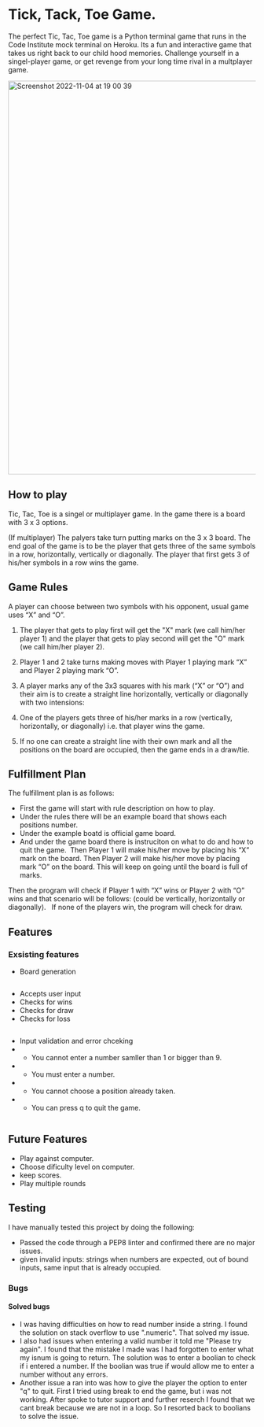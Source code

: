 # Tick, Tack, Toe Game.

The perfect Tic, Tac, Toe game is a Python terminal game that runs in the Code Institute mock terminal on Heroku. Its a fun and interactive game that takes us right back to our child hood memories. Challenge yourself in a singel-player game, or get revenge from your long time rival in a multplayer game.

<img width="800" alt="Screenshot 2022-11-04 at 19 00 39" src="https://user-images.githubusercontent.com/115544231/200068450-e89c9ec2-d544-41a9-9e7d-35b73807bec5.png">

## How to play
 Tic, Tac, Toe is a singel or multiplayer game. In the game there is a board with 3 x 3 options. 

 (If multiplayer) The palyers take turn putting marks on the 3 x 3 board. The end goal of the game is to be the player that gets three of the same symbols in a row, horizontally, vertically or diagonally. The player that first gets 3 of his/her symbols in a row wins the game. 

 ## Game Rules
 A player can choose between two symbols with his opponent, usual game uses “X” and “O”.

1. The player that gets to play first will get the "X" mark (we call him/her player 1) and the player that gets to play second will get the "O" mark (we call him/her player 2).

2. Player 1 and 2 take turns making moves with Player 1 playing mark “X” and Player 2 playing mark “O”.

3. A player marks any of the 3x3 squares with his mark (“X” or “O”) and their aim is to create a straight line horizontally, vertically or diagonally with two intensions:

4. One of the players gets three of his/her marks in a row (vertically, horizontally, or diagonally) i.e. that player wins the game.

5. If no one can create a straight line with their own mark and all the positions on the board are occupied, then the game ends in a draw/tie.

## Fulfillment Plan
The fulfillment plan is as follows: 
<img>

- First the game will start with rule description on how to play.
- Under the rules there will be an example board that shows each positions number. 
- Under the example boatd is official game board.
- And under the game board there is instruciton on what to do and how to quit the game. <img>
Then Player 1 will make his/her move by placing his  “X” mark on the board. Then Player 2 will make his/her move by placing mark “O” on the board. This will keep on going until the board is full of marks.

Then the program will check if Player 1 with “X” wins or Player 2 with “O” wins and that scenario will be follows: (could be vertically, horizontally or diagonally).
<img> <img>
If none of the players win, the program will check for draw.

 ## Features
 ### Exsisting features
 
 - Board generation 
 <img>
 
 - Accepts user input
 - Checks for wins
 - Checks for draw
 - Checks for loss
 <img>

 - Input validation and error chceking
 - - You cannot enter a number samller than 1 or bigger than 9. 
 - - You must enter a number.
 - - You cannot choose a position already taken. 
 - - You can press q to quit the game. 

 <img>

 ## Future Features 
 - Play against computer. 
 - Choose dificulty level on computer.
 - keep scores.
 - Play multiple rounds

 ## Testing
 I have manually tested this project by doing the following: 
 - Passed the code through a PEP8 linter and confirmed there are no major issues.
 - given invalid inputs: strings when numbers are expected, out of bound inputs, same input that is already occupied. 

 ### Bugs
 #### Solved bugs
 - I was having difficulties on how to read number inside a string. I found the solution on stack overflow to use ".numeric". That solved my issue. 
 - I also had issues when entering a valid number it told me "Please try again". I found that the mistake I made was I had forgotten to enter what my isnum is going to return. The solution was to enter a boolian to check if i entered a number. If the boolian was true if would allow me to enter a number without any errors. 
 - Another issue a ran into was how to give the player the option to enter "q" to quit. First I tried using break to end the game, but i was not working. After spoke to tutor support and further reserch I found that we cant break because we are not in a loop. So I resorted back to boolians to solve the issue. 
